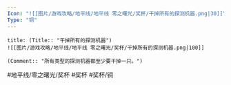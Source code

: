 ```yaml
---
Icon: "![[图片/游戏攻略/地平线/地平线 零之曙光/奖杯/干掉所有的探测机器.png|30]]"
Type: "铜"
---
```

```ad-common-bronze-trophy
title: (Title:: "干掉所有的探测机器")
![[图片/游戏攻略/地平线/地平线 零之曙光/奖杯/干掉所有的探测机器.png|100]]

(Comment:: "所有类型的探测机器都至少要干掉一只。")
```

#地平线/零之曙光/奖杯 #奖杯 #奖杯/铜
